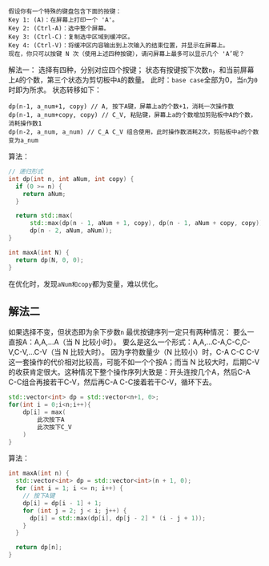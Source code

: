```
假设你有一个特殊的键盘包含下面的按键：
Key 1: (A)：在屏幕上打印一个 'A'。
Key 2: (Ctrl-A)：选中整个屏幕。
Key 3: (Ctrl-C)：复制选中区域到缓冲区。
Key 4: (Ctrl-V)：将缓冲区内容输出到上次输入的结束位置，并显示在屏幕上。
现在，你只可以按键 N 次（使用上述四种按键），请问屏幕上最多可以显示几个 'A’呢？
```
解法一：
选择有四种，分别对应四个按键；
状态有按键按下次数`n`，和当前屏幕上`A`的个数，第三个状态为剪切板中`A`的数量。
此时：`base case`全部为0，当`n`为`0`时即为所求。
状态转移如下：
```
dp(n-1, a_num+1, copy) // A, 按下A键，屏幕上a的个数+1，消耗一次操作数
dp(n-1, a_num+copy, copy) // C_V, 粘贴键，屏幕上a的个数增加剪贴板中A的个数，消耗操作数1
dp(n-2, a_num, a_num) // C_A C_V 组合使用，此时操作数消耗2次，剪贴板中a的个数变为a_num
```
算法：
```cpp
// 递归形式
int dp(int n, int aNum, int copy) {
  if (0 >= n) {
    return aNum;
  }

  return std::max(
      std::max(dp(n - 1, aNum + 1, copy), dp(n - 1, aNum + copy, copy)),
      dp(n - 2, aNum, aNum));
}

int maxA(int N) {
  return dp(N, 0, 0);
}
```
在优化时，发现`aNum和copy`都为变量，难以优化。
## 解法二
如果选择不变，但状态即为余下步数`n`
最优按键序列一定只有两种情况：
要么一直按A：A,A,…A（当 N 比较小时）。
要么是这么一个形式：A,A,…C-A,C-C,C-V,C-V,…C-V（当 N 比较大时）。
因为字符数量少（N 比较小）时，C-A C-C C-V这一套操作的代价相对比较高，可能不如一个个按A；而当 N 比较大时，后期C-V的收获肯定很大。这种情况下整个操作序列大致是：开头连按几个A，然后C-A C-C组合再接若干C-V，然后再C-A C-C接着若干C-V，循环下去。
```cpp
std::vector<int> dp = std::vector<n+1, 0>;
for(int i = 0;i<n;i++){
    dp[i] = max(
        此次按下A
        此次按下C_V
    )
}
```
算法：
```cpp
int maxA(int n) {
  std::vector<int> dp = std::vector<int>(n + 1, 0);
  for (int i = 1; i <= n; i++) {
    // 按下A键
    dp[i] = dp[i - 1] + 1;
    for (int j = 2; j < i; j++) {
      dp[i] = std::max(dp[i], dp[j - 2] * (i - j + 1));
    }
  }

  return dp[n];
}
```

